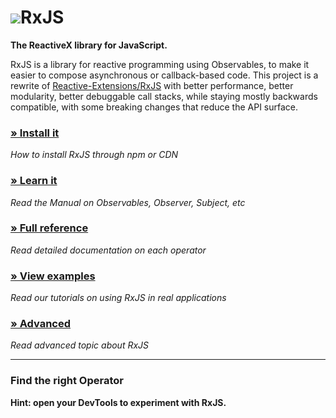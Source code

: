 <h1 class="rx-title"><img src="./manual/asset/Rx_Logo_S.png">RxJS</h1>

**The ReactiveX library for JavaScript.**

RxJS is a library for reactive programming using Observables, to make it easier to compose asynchronous or callback-based code. This project is a rewrite of [Reactive-Extensions/RxJS](https://github.com/Reactive-Extensions/RxJS) with better performance, better modularity, better debuggable call stacks, while staying mostly backwards compatible, with some breaking changes that reduce the API surface.

### [» Install it](./manual/installation.html)
*How to install RxJS through npm or CDN*
### [» Learn it](./manual/overview.html)
*Read the Manual on Observables, Observer, Subject, etc*
### [» Full reference](./identifiers.html)
*Read detailed documentation on each operator*
### [» View examples](./manual/tutorial.html)
*Read our tutorials on using RxJS in real applications*
### [» Advanced](./manual/usage.html)
*Read advanced topic about RxJS*

- - -

### Find the right Operator

<div class="decision-tree-widget"></div>

**Hint: open your DevTools to experiment with RxJS.**
